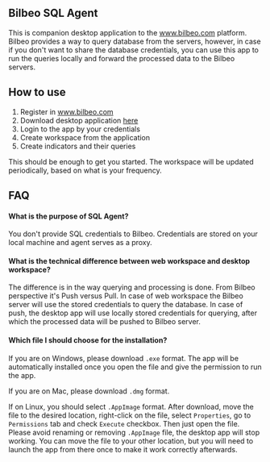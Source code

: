 

## Bilbeo SQL Agent

This is companion desktop application to the www.bilbeo.com platform. Bilbeo provides a way to query database from the servers,
however, in case if you don't want to share the database credentials, you can use this app to run the queries locally and forward
the processed data to the Bilbeo servers.

## How to use

1. Register in www.bilbeo.com
2. Download desktop application [here](https://github.com/bilbeo/sql-agent/releases/latest)
3. Login to the app by your credentials
4. Create workspace from the application
5. Create indicators and their queries

This should be enough to get you started. The workspace will be updated periodically, based on what is your frequency.

## FAQ

#### What is the purpose of SQL Agent?

You don't provide SQL credentials to Bilbeo. Credentials are stored on your local machine and agent serves as a proxy.

#### What is the technical difference between web workspace and desktop workspace?

The difference is in the way querying and processing is done. From Bilbeo perspective it's Push versus Pull. In case of 
web workspace the Bilbeo server will use the stored credentials to query the database. In case of push, the desktop app will use
locally stored credentials for querying, after which the processed data will be pushed to Bilbeo server.

#### Which file I should choose for the installation?

If you are on Windows, please download `.exe` format. The app will be automatically installed once you open the file and give the permission to run the app.

If you are on Mac, please download `.dmg` format.

If on Linux, you should select `.AppImage` format. After download, move the file to the desired location, right-click on the file, select `Properties`, go to `Permissions` tab and check `Execute` checkbox. Then just open the file. Please avoid renaming or removing `.AppImage` file, the desktop app will stop working. You can move the file to your other location, but you will need to launch the app from there once to make it work correctly afterwards.
